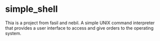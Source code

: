 # simple_shell
Thia is a project from fasil and nebil.
A simple UNIX command interpreter that provides a user interface to access and give orders to the operating system.
